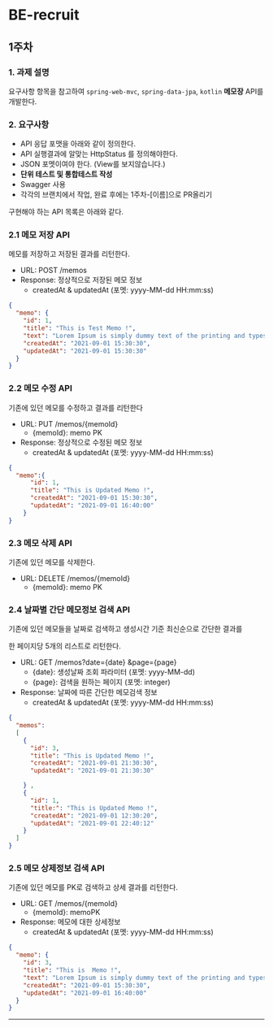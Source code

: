 # BE-recruit

## 1주차 
### 1. 과제 설명

요구사항 항목을 참고하여 `spring-web-mvc`, `spring-data-jpa`, `kotlin` **메모장** API를 개발한다.


### 2. 요구사항

- API 응답 포맷을 아래와 같이 정의한다.
- API 실행결과에 알맞는 HttpStatus 를 정의해야한다.
- JSON 포멧이여야 한다. (View를 보지않습니다.)
- **단위 테스트 및 통합테스트 작성**
- Swagger 사용
- 각각의 브랜치에서 작업, 완료 후에는 1주차-[이름]으로 PR올리기

구현해야 하는 API 목록은 아래와 같다.

### 2.1 메모 저장 API

메모를 저장하고 저장된 결과를 리턴한다.

- URL: POST /memos
- Response: 정상적으로 저장된 메모 정보
    - createdAt & updatedAt (포멧: yyyy-MM-dd HH:mm:ss)

```json
{
  "memo": {
    "id": 1,
    "title": "This is Test Memo !",
    "text": "Lorem Ipsum is simply dummy text of the printing and typesetting industy.",
    "createdAt": "2021-09-01 15:30:30",
    "updatedAt": "2021-09-01 15:30:30"
  }
}
```

### 2.2 메모 수정 API

기존에 있던 메모를 수정하고 결과를 리턴한다

- URL: PUT /memos/{memoId}
    - {memoId}: memo PK
- Response: 정상적으로 수정된 메모 정보
    - createdAt & updatedAt (포멧: yyyy-MM-dd HH:mm:ss)

```json
{
  "memo":{
      "id": 1,
      "title": "This is Updated Memo !",
      "createdAt": "2021-09-01 15:30:30",
      "updatedAt": "2021-09-01 16:40:00"
    } 
}
```

### 2.3 메모 삭제 API

기존에 있던 메모를 삭제한다.

- URL: DELETE /memos/{memoId}
    - {memoId}: memo PK

### 2.4 날짜별 간단 메모정보 검색 API

기존에 있던 메모들을 날짜로 검색하고 생성시간 기준 최신순으로 간단한 결과를 

한 페이지당 5개의 리스트로 리턴한다. 

- URL: GET /memos?date={date} &page={page}
    - {date}: 생성날짜 조회 파라미터 (포멧: yyyy-MM-dd)
    - {page}: 검색을 원하는 페이지 (포멧: integer)
- Response: 날짜에 따른 간단한 메모검색 정보
    - createdAt & updatedAt (포멧: yyyy-MM-dd HH:mm:ss)

```json
{
  "memos": 
  [
    {
      "id": 3,
      "title": "This is Updated Memo !",
      "createdAt": "2021-09-01 21:30:30",
      "updatedAt": "2021-09-01 21:30:30"

    } ,
    {
      "id": 1,
      "title:": "This is Updated Memo !",
      "createdAt": "2021-09-01 12:30:20",
      "updatedAt": "2021-09-01 22:40:12"
    }
  ]
}
```

### 2.5 메모 상제정보 검색 API

기존에 있던 메모를 PK로 검색하고 상세 결과를 리턴한다. 

- URL: GET /memos/{memoId}
    - {memoId}: memoPK
- Response: 메모에 대한 상세정보
    - createdAt & updatedAt (포멧: yyyy-MM-dd HH:mm:ss)

```json
{
  "memo": {
    "id": 3,
    "title": "This is  Memo !",
    "text": "Lorem Ipsum is simply dummy text of the printing and typesetting industy.",
    "createdAt": "2021-09-01 15:30:30",
    "updatedAt": "2021-09-01 16:40:00"
  }
}
```
***

